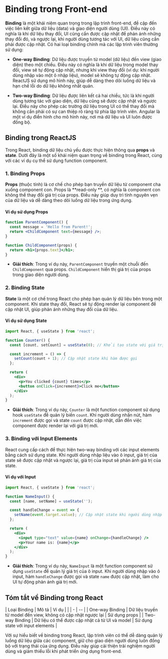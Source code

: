 # Binding trong Front-end

**Binding** là một khái niệm quan trọng trong lập trình front-end, đề cập đến việc liên kết giữa dữ liệu (data) và giao
diện người dùng (UI). Điều này có nghĩa là khi dữ liệu thay đổi, UI cũng cần được cập nhật để phản ánh những thay đổi
đó, và ngược lại, khi người dùng tương tác với UI, dữ liệu cũng cần phải được cập nhật. Có hai loại binding chính mà các
lập trình viên thường sử dụng:

- **One-way Binding**: Dữ liệu được truyền từ model (dữ liệu) đến view (giao diện) theo một chiều. Điều này có nghĩa là
  khi dữ liệu trong model thay đổi, view sẽ tự động cập nhật, nhưng khi view thay đổi (ví dụ: khi người dùng nhập vào
  một ô nhập liệu), model sẽ không tự động cập nhật. ReactJS sử dụng mô hình này, giúp dễ dàng theo dõi luồng dữ liệu và
  hạn chế lỗi do dữ liệu không nhất quán.

- **Two-way Binding**: Dữ liệu được liên kết cả hai chiều, tức là khi người dùng tương tác với giao diện, dữ liệu cũng
  sẽ được cập nhật và ngược lại. Điều này cho phép các trường dữ liệu trong UI có thể thay đổi mà không cần phải có sự
  can thiệp rõ ràng từ phía lập trình viên. Angular là một ví dụ điển hình cho mô hình này, nơi mà dữ liệu và UI luôn
  được đồng bộ.

## Binding trong ReactJS

Trong React, binding dữ liệu chủ yếu được thực hiện thông qua **props** và **state**. Dưới đây là một số khái niệm quan
trọng về binding trong React, cùng với các ví dụ cụ thể sử dụng function component.

### 1. Binding Props

**Props** (thuộc tính) là cơ chế cho phép bạn truyền dữ liệu từ component cha xuống component con. Props là **read-only
**, có nghĩa là component con không thể thay đổi giá trị của props. Điều này giúp duy trì tính nguyên vẹn của dữ liệu và
dễ dàng theo dõi luồng dữ liệu trong ứng dụng.

#### Ví dụ sử dụng Props

```jsx
function ParentComponent() {
  const message = 'Hello from Parent!';
  return <ChildComponent text={message} />;
}

function ChildComponent(props) {
  return <h1>{props.text}</h1>;
}
```

- **Giải thích**: Trong ví dụ này, `ParentComponent` truyền một chuỗi đến `ChildComponent` qua props. `ChildComponent`
  hiển thị giá trị của props trong giao diện người dùng.

### 2. Binding State

**State** là một cơ chế trong React cho phép bạn quản lý dữ liệu bên trong một component. Khi state thay đổi, React sẽ
tự động render lại component để cập nhật UI, giúp phản ánh những thay đổi của dữ liệu.

#### Ví dụ sử dụng State

```jsx
import React, { useState } from 'react';

function Counter() {
  const [count, setCount] = useState(0); // Khởi tạo state với giá trị ban đầu là 0

  const increment = () => {
    setCount(count + 1); // Cập nhật state khi hàm được gọi
  };

  return (
    <div>
      <p>You clicked {count} times</p>
      <button onClick={increment}>Click me</button>
    </div>
  );
}
```

- **Giải thích**: Trong ví dụ này, `Counter` là một function component sử dụng hook `useState` để quản lý biến `count`.
  Khi người dùng nhấn nút, hàm `increment` được gọi và state `count` được cập nhật, dẫn đến việc component được render
  lại với giá trị mới.

### 3. Binding với Input Elements

React cung cấp cách để thực hiện two-way binding với các input elements bằng cách sử dụng state. Khi người dùng nhập
liệu vào ô input, giá trị của state sẽ được cập nhật và ngược lại, giá trị của input sẽ phản ánh giá trị của state.

#### Ví dụ với Input

```jsx
import React, { useState } from 'react';

function NameInput() {
  const [name, setName] = useState('');

  const handleChange = event => {
    setName(event.target.value); // Cập nhật state khi người dùng nhập liệu
  };

  return (
    <div>
      <input type="text" value={name} onChange={handleChange} />
      <p>Your name is: {name}</p>
    </div>
  );
}
```

- **Giải thích**: Trong ví dụ này, `NameInput` là một function component sử dụng `useState` để quản lý giá trị của ô
  input. Khi người dùng nhập vào ô input, hàm `handleChange` được gọi và state `name` được cập nhật, làm cho UI tự động
  phản ánh giá trị mới.

## Tóm tắt về Binding trong React

| Loại Binding | Mô tả | Ví dụ |
| | - | -- |
| One-way Binding | Dữ liệu truyền từ model đến view, không có cập nhật ngược lại | Sử dụng props |
| Two-way Binding | Dữ liệu có thể được cập nhật cả từ UI và model | Sử dụng state với input elements |

Với sự hiểu biết về binding trong React, lập trình viên có thể dễ dàng quản lý luồng dữ liệu giữa các component, giữ cho
giao diện người dùng luôn đồng bộ với trạng thái của ứng dụng. Điều này giúp cải thiện trải nghiệm người dùng và giảm
thiểu lỗi khi phát triển ứng dụng front-end.
